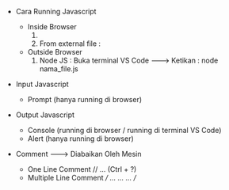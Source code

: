 - Cara Running Javascript 
    - Inside Browser
        1. <script></script>
        2. From external file : <script src="nama_file.js"></script>
    - Outside Browser
        1. Node JS : Buka terminal VS Code ---> Ketikan : node nama_file.js

- Input Javascript
    - Prompt (hanya running di browser)

- Output Javascript
    - Console (running di browser / running di terminal VS Code)
    - Alert (hanya running di browser)

- Comment ---> Diabaikan Oleh Mesin
    - One Line Comment 
        // ... (Ctrl + ?)
    - Multiple Line Comment
        */
        ...
        ...
        ...
        /*